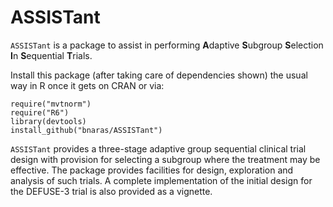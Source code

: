 ASSISTant
=========

`ASSISTant` is a package to assist in performing **A**daptive
**S**ubgroup **S**election **I**n **S**equential **T**rials.

Install this package (after taking care of dependencies shown) the
usual way in R once it gets on CRAN or via:

```{r}
require("mvtnorm")
require("R6")
library(devtools)
install_github("bnaras/ASSISTant")
```

`ASSISTant` provides a three-stage adaptive group sequential clinical
trial design with provision for selecting a subgroup where the
treatment may be effective.  The package provides facilities for
design, exploration and analysis of such trials. A complete
implementation of the initial design for the DEFUSE-3 trial is
also provided as a vignette.
